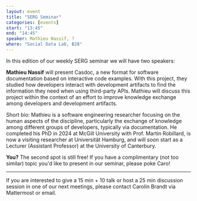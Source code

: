 ```yaml
---
layout: event
title: "SERG Seminar"
categories: [events]
start: "13:45"
end: "14:45"
speaker: Mathieu Nassif, ?
where: "Social Data Lab, B28"
---
```


In this edition of our weekly SERG seminar we will have two speakers:

**Mathieu Nassif** will present Casdoc, a new format for software documentation based on interactive code examples. With this project, they studied how developers interact with development artifacts to find the information they need when using third-party APIs. Mathieu will discuss this project within the context of an effort to improve knowledge exchange among developers and development artifacts.

Short bio: Mathieu is a software engineering researcher focusing on the human aspects of the discipline, particularly the exchange of knowledge among different groups of developers, typically via documentation. He completed his PhD in 2024 at McGill University with Prof. Martin Robillard, is now a visiting researcher at Universität Hamburg, and will soon start as a Lecturer (Assistant Professor) at the University of Canterbury.

**You?** 
The second spot is still free! If you have a complimentary (not too similar) topic you'd like to present in our seminar, please poke Caro!

---
If you are interested to give a 15 min + 10 talk or host a 25 min discussion session in one of our next meetings, please contact Carolin Brandt via Mattermost or email.
